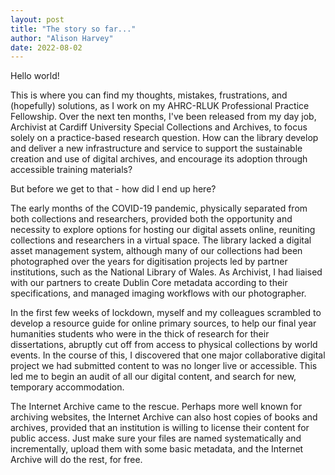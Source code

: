 ```yaml
---
layout: post
title: "The story so far..."
author: "Alison Harvey"
date: 2022-08-02
---
```

Hello world!

This is where you can find my thoughts, mistakes, frustrations, and (hopefully) solutions, as I work on my AHRC-RLUK Professional Practice Fellowship. Over the next ten months, I've been released from my day job, Archivist at Cardiff University Special Collections and Archives, to focus solely on a practice-based research question. How can the library develop and deliver a new infrastructure and service to support the sustainable  creation and use  of digital archives, and encourage its adoption through accessible training materials?

But before we get to that - how did I end up here? 
<!--more--> 
The early months of the COVID-19 pandemic, physically separated from both collections and researchers, provided both the opportunity and necessity to explore options for hosting our digital assets online, reuniting collections and researchers in a virtual space. The library lacked a digital asset management system, although many of our collections had been photographed over the years for digitisation projects led by partner institutions, such as the National Library of Wales. As  Archivist, I had liaised with our partners to create Dublin Core metadata according to their specifications, and managed imaging workflows with our photographer.

In the first few weeks of lockdown, myself and my colleagues scrambled to develop a resource guide for online primary sources, to help our final year humanities students who were in the thick of research for their dissertations, abruptly cut off from access to physical collections by world events. In the course of this, I discovered that one major collaborative digital project we had submitted content to was no longer live or accessible. This led me to begin an audit of all our digital content, and search for new, temporary accommodation.

The Internet Archive came to the rescue. Perhaps more well known for archiving websites, the Internet Archive can also host copies of books and archives, provided that an institution is willing to license their content for public access. Just make sure your files are named systematically and incrementally, upload them with some basic metadata, and the Internet Archive will do the rest, for free.